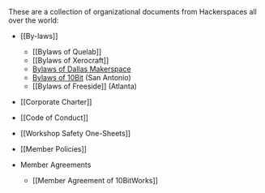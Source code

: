 These are a collection of organizational documents from Hackerspaces all over the world:

* [[By-laws]]
  - [[Bylaws of Quelab]]
  - [[Bylaws of Xerocraft]]
  - [Bylaws of Dallas Makerspace](Bylaws-of-Dallas-Makerspace)
  - [Bylaws of 10Bit](Bylaws-of-10Bit) (San Antonio)
  - [[Bylaws of Freeside]] (Atlanta)
* [[Corporate Charter]]
* [[Code of Conduct]]
* [[Workshop Safety One-Sheets]]
* [[Member Policies]]

* Member Agreements
  - [[Member Agreement of 10BitWorks]]

